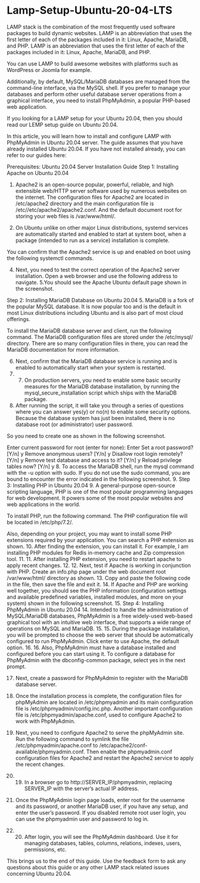 # Lamp-Setup-Ubuntu-20-04-LTS
LAMP stack is the combination of the most frequently used software packages to build dynamic websites. LAMP is an abbreviation that uses the first letter of each of the packages included in it: Linux, Apache, MariaDB, and PHP.
LAMP is an abbreviation that uses the first letter of each of the packages included in it: Linux, Apache, MariaDB, and PHP.

You can use LAMP to build awesome websites with platforms such as WordPress or Joomla for example.

Additionally, by default, MySQL/MariaDB databases are managed from the command-line interface, via the MySQL shell. If you prefer to manage your databases and perform other useful database server operations from a graphical interface, you need to install PhpMyAdmin, a popular PHP-based web application.

If you looking for a LAMP setup for your Ubuntu 20.04, then you should read our LEMP setup guide on Ubuntu 20.04.

In this article, you will learn how to install and configure LAMP with PhpMyAdmin in Ubuntu 20.04 server. The guide assumes that you have already installed Ubuntu 20.04. If you have not installed already, you can refer to our guides here:

Prerequisites:
Ubuntu 20.04 Server Installation Guide
Step 1: Installing Apache on Ubuntu 20.04
1. Apache2 is an open-source popular, powerful, reliable, and high extensible web/HTTP server software used by numerous websites on the internet.
The configuration files for Apache2 are located in /etc/apache2 directory and the main configuration file is /etc//etc/apache2/apache2.conf. And the default document root for storing your web files is /var/www/html/.

2. On Ubuntu unlike on other major Linux distributions, systemd services are automatically started and enabled to start at system boot, when a package (intended to run as a service) installation is complete.

You can confirm that the Apache2 service is up and enabled on boot using the following systemctl commands.

4. Next, you need to test the correct operation of the Apache2 server installation. Open a web browser and use the following address to navigate.
5.You should see the Apache Ubuntu default page shown in the screenshot.

Step 2: Installing MariaDB Database on Ubuntu 20.04
5. MariaDB is a fork of the popular MySQL database. It is now popular too and is the default in most Linux distributions including Ubuntu and is also part of most cloud offerings.

To install the MariaDB database server and client, run the following command.
The MariaDB configuration files are stored under the /etc/mysql/ directory. There are so many configuration files in there, you can read the MariaDB documentation for more information.

6. Next, confirm that the MariaDB database service is running and is enabled to automatically start when your system is restarted.
7. 7. On production servers, you need to enable some basic security measures for the MariaDB database installation, by running the mysql_secure_installation script which ships with the MariaDB package.
8. After running the script, it will take you through a series of questions where you can answer yes(y) or no(n) to enable some security options. Because the database system has just been installed, there is no database root (or administrator) user password.

So you need to create one as shown in the following screenshot.

Enter current password for root (enter for none): Enter
Set a root password? [Y/n] y
Remove anonymous users? [Y/n] y
Disallow root login remotely? [Y/n] y
Remove test database and access to it? [Y/n] y
Reload privilege tables now? [Y/n] y
8. To access the MariaDB shell, run the mysql command with the -u option with sudo. If you do not use the sudo command, you are bound to encounter the error indicated in the following screenshot.
9. Step 3: Installing PHP in Ubuntu 20.04
9. A general-purpose open-source scripting language, PHP is one of the most popular programming languages for web development. It powers some of the most popular websites and web applications in the world.

To install PHP, run the following command.
The PHP configuration file will be located in /etc/php/7.2/.

Also, depending on your project, you may want to install some PHP extensions required by your application. You can search a PHP extension as shown.
10. After finding the extension, you can install it. For example, I am installing PHP modules for Redis in-memory cache and Zip compression tool.
11. 11. After installing PHP extension, you need to restart apache to apply recent changes.
12. 12. Next, test if Apache is working in conjunction with PHP. Create an info.php page under the web document root /var/www/html/ directory as shown.
13. Copy and paste the following code in the file, then save the file and exit it.
14. If Apache and PHP are working well together, you should see the PHP information (configuration settings and available predefined variables, installed modules, and more on your system) shown in the following screenshot.
15. Step 4: Installing PhpMyAdmin in Ubuntu 20.04
14. Intended to handle the administration of MySQL/MariaDB databases, PhpMyAdmin is a free widely-used web-based graphical tool with an intuitive web interface, that supports a wide range of operations on MySQL and MariaDB.
15. 15. During the package installation, you will be prompted to choose the web server that should be automatically configured to run PhpMyAdmin. Click enter to use Apache, the default option.
16. 16. Also, PhpMyAdmin must have a database installed and configured before you can start using it. To configure a database for PhpMyAdmin with the dbconfig-common package, select yes in the next prompt.

17. Next, create a password for PhpMyAdmin to register with the MariaDB database server.
18. Once the installation process is complete, the configuration files for phpMyAdmin are located in /etc/phpmyadmin and its main configuration file is /etc/phpmyadmin/config.inc.php. Another important configuration file is /etc/phpmyadmin/apache.conf, used to configure Apache2 to work with PhpMyAdmin.

18. Next, you need to configure Apache2 to serve the phpMyAdmin site. Run the following command to symlink the file /etc/phpmyadmin/apache.conf to /etc/apache2/conf-available/phpmyadmin.conf. Then enable the phpmyadmin.conf configuration files for Apache2 and restart the Apache2 service to apply the recent changes.
19. 19. In a browser go to http://SERVER_IP/phpmyadmin, replacing SERVER_IP with the server’s actual IP address.
20. Once the PhpMyAdmin login page loads, enter root for the username and its password, or another MariaDB user, if you have any setup, and enter the user’s password. If you disabled remote root user login, you can use the phpmyadmin user and password to log in.
21. 20. After login, you will see the PhpMyAdmin dashboard. Use it for managing databases, tables, columns, relations, indexes, users, permissions, etc.

This brings us to the end of this guide. Use the feedback form to ask any questions about this guide or any other LAMP stack related issues concerning Ubuntu 20.04.
